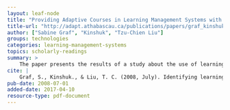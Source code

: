 ```yaml
---
layout: leaf-node
title: "Providing Adaptive Courses in Learning Management Systems with Respect to Learning Styles"
title-url: "http://adapt.athabascau.ca/publications/papers/graf_kinshuk_liu_icalt08.pdf"
author: ["Sabine Graf", "Kinshuk", "Tzu-Chien Liu"]
groups: technologies
categories: learning-management-systems
topics: scholarly-readings
summary: >
    The paper presents the results of a study about the use of learning style theory and learning management systems to improve student learning outcomes.
cite: |
    Graf, S., Kinshuk., & Liu, T. C. (2008, July). Identifying learning styles in learning management systems by using indications from students' behaviour. In Advanced Learning Technologies, 2008. ICALT'08. Eighth IEEE International Conference on (pp. 482-486). IEEE.
pub-date: 2008-07-01
added-date: 2017-04-10
resource-type: pdf-document
---
```


